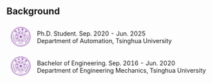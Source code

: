 <h2 style="margin: 2px 0px 10px;">Background</h2>

<div>
<table style="width:100%;border:none;border-spacing:0px;border-collapse:separate;margin-right:auto;margin-left:auto">
  
<tr>
<td style="padding:10px;width:12%;vertical-align:middle;border:none" align="center">
<img width="100" src="./assets/img/tsinghua.png"/> 
</td>
<td style="padding:5px;width:80%;vertical-align:middle;border: none" align="left">
Ph.D. Student. Sep. 2020 - Jun. 2025<br>
Department of Automation, Tsinghua University<br>
</td>
</tr>

<tr>
<td style="padding:10px;width:12%;vertical-align:middle;border:none" align="center">
<img width="100" src="./assets/img/tsinghua.png"/> 
</td>
<td style="padding:5px;width:80%;vertical-align:middle;border: none" align="left">
Bachelor of Engineering. Sep. 2016 - Jun. 2020<br>
Department of Engineering Mechanics, Tsinghua University<br>
</td>
</tr>

</table>    
</div>
  


